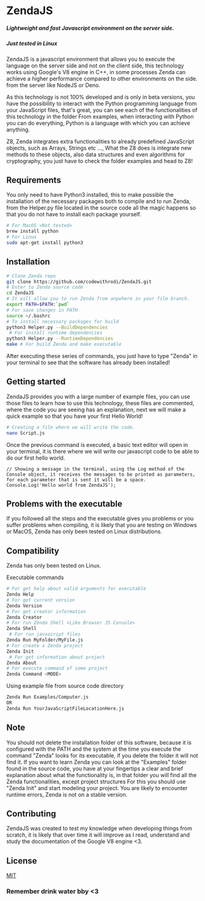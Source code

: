 # ZendaJS
##### Lightweight and fast Javascript environment on the server side.
##### Just tested in Linux
ZendaJS is a javascript environment that allows you to execute the language on the server side and not on the client side, this technology works using Google's V8 engine in C++, in some processes Zenda can achieve a higher performance compared to other environments on the side. from the server like NodeJS or Deno.

As this technology is not 100% developed and is only in beta versions, you have the possibility to interact with the Python programming language from your JavaScript files, that's great, you can see each of the functionalities of this technology in the folder From examples, when interacting with Python you can do everything, Python is a language with which you can achieve anything.

Z8, Zenda integrates extra functionalities to already predefined JavaScript objects, such as Arrays, Strings etc ..., What the Z8 does is integrate new methods to these objects, also data structures and even algorithms for cryptography, you just have to check the folder examples and head to Z8!

## Requirements
You only need to have Python3 installed, this to make possible the installation of the necessary packages both to compile and to run Zenda, from the Helper.py file located in the source code all the magic happens so that you do not have to install each package yourself.

```bash
# For MacOS <Not tested>
brew install python
# For Linux
sudo apt-get install python3
```

## Installation

```bash
# Clone Zenda repo
git clone https://github.com/codewithrodi/ZendaJS.git
# Enter to Zenda source code
cd ZendaJS 
# It will allow you to run Zenda from anywhere in your file branch.
export PATH=$PATH:`pwd` 
# For save changes in PATH
source ~/.bashrc 
# To install necessary packages for build
python3 Helper.py --BuildDependencies 
 # For install runtime dependencies
python3 Helper.py --RuntimeDependencies
make # For build Zenda and make executable
```
After executing these series of commands, you just have to type "Zenda" in your terminal to see that the software has already been installed!

## Getting started
ZendaJS provides you with a large number of example files, you can use those files to learn how to use this technology, these files are commented, where the code you are seeing has an explanation, next we will make a quick example so that you have your first Hello World!
```bash
# Creating a file where we will write the code.
nano Script.js
```
Once the previous command is executed, a basic text editor will open in your terminal, it is there where we will write our javascript code to be able to do our first hello world.
```JS
// Showing a message in the terminal, using the Log method of the Console object, it receives the messages to be printed as parameters, for each parameter that is sent it will be a space.
Console.Log('Hello world from ZendaJS');
```
## Problems with the executable
If you followed all the steps and the executable gives you problems or you suffer problems when compiling, it is likely that you are testing on Windows or MacOS, Zenda has only been tested on Linux distributions.

## Compatibility
Zenda has only been tested on Linux.

Executable commands
```bash
# For get help about valid arguments for executable
Zenda Help 
# For get current version
Zenda Version 
# For get creator information
Zenda Creator 
# For run Zenda Shell <Like Browser JS Console>
Zenda Shell 
 # For run javascript files
Zenda Run MyFolder/MyFile.js
# For create a Zenda project
Zenda Init 
 # For get information about project
Zenda About
# For execute command of some project
Zenda Command <MODE> 
```
Using example file from source code directory
```bash
Zenda Run Examples/Computer.js
OR
Zenda Run YourJavaScriptFileLocationHere.js
```
## Note
You should not delete the installation folder of this software, because it is configured with the PATH and the system at the time you execute the command "Zenda" looks for its executable, if you delete the folder it will not find it.
If you want to learn Zenda you can look at the "Examples" folder found in the source code, you have at your fingertips a clear and brief explanation about what the functionality is, in that folder you will find all the Zenda functionalities, except project structures For this you should use "Zenda Init" and start modeling your project.
You are likely to encounter runtime errors, Zenda is not on a stable version.

## Contributing
ZendaJS was created to test my knowledge when developing things from scratch, it is likely that over time it will improve as I read, understand and study the documentation of the Google V8 engine <3.

## License
[MIT](https://choosealicense.com/licenses/mit/)

### Remember drink water bby <3
